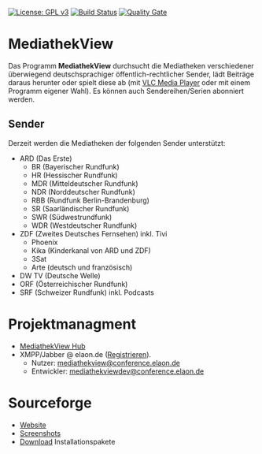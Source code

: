 
[![License: GPL v3](https://img.shields.io/badge/License-GPL%20v3-blue.svg)](http://www.gnu.org/licenses/gpl-3.0)
[![Build Status](https://travis-ci.org/mediathekview/MediathekView.svg?branch=master)](https://travis-ci.org/mediathekview/MediathekView)
[![Quality Gate](https://sonarqube.com/api/badges/gate?key=mediathekview%3AMediathekView)](https://sonarqube.com/dashboard/index/mediathekview%3AMediathekView)

# MediathekView
Das Programm **MediathekView** durchsucht die Mediatheken verschiedener überwiegend deutschsprachiger öffentlich-rechtlicher Sender, lädt Beiträge daraus herunter oder spielt diese ab (mit [VLC Media Player](https://videolan.org/vlc/) oder mit einem Programm eigener Wahl). Es können auch Sendereihen/Serien abonniert werden.

## Sender
Derzeit werden die Mediatheken der folgenden Sender unterstützt:

- ARD (Das Erste)
   - BR (Bayerischer Rundfunk)
   - HR (Hessischer Rundfunk)
   - MDR (Mitteldeutscher Rundfunk)
   - NDR (Norddeutscher Rundfunk)
   - RBB (Rundfunk Berlin-Brandenburg)
   - SR (Saarländischer Rundfunk)
   - SWR (Südwestrundfunk)
   - WDR (Westdeutscher Rundfunk)
- ZDF (Zweites Deutsches Fernsehen) inkl. Tivi
   - Phoenix
   - Kika (Kinderkanal von ARD und ZDF)
   - 3Sat
   - Arte (deutsch und französisch)
- DW TV (Deutsche Welle)
- ORF (Österreichischer Rundfunk)
- SRF (Schweizer Rundfunk) inkl. Podcasts

# Projektmanagment
- [MediathekView Hub](https://hub.mediathekview.de)
- XMPP/Jabber @ elaon.de ([Registrieren](https://elaon.de/info/services/xmpp.html)).
  + Nutzer: mediathekview@conference.elaon.de
  + Entwickler: mediathekviewdev@conference.elaon.de

# Sourceforge

- [Website](http://zdfmediathk.sourceforge.net)
- [Screenshots](http://zdfmediathk.sourceforge.net/screenshots.html)
- [Download](https://sourceforge.net/projects/zdfmediathk/files/) Installationspakete
